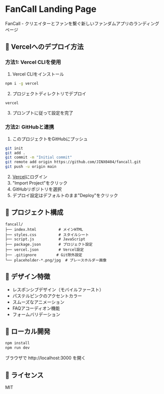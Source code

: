# FanCall Landing Page

FanCall - クリエイターとファンを繋ぐ新しいファンダムアプリのランディングページ

## 🚀 Vercelへのデプロイ方法

### 方法1: Vercel CLIを使用

1. Vercel CLIをインストール
```bash
npm i -g vercel
```

2. プロジェクトディレクトリでデプロイ
```bash
vercel
```

3. プロンプトに従って設定を完了

### 方法2: GitHubと連携

1. このプロジェクトをGitHubにプッシュ
```bash
git init
git add .
git commit -m "Initial commit"
git remote add origin https://github.com/JINX0404/fancall.git
git push -u origin main
```

2. [Vercel](https://vercel.com)にログイン
3. "Import Project"をクリック
4. GitHubリポジトリを選択
5. デプロイ設定はデフォルトのまま"Deploy"をクリック

## 📁 プロジェクト構成

```
fancall/
├── index.html          # メインHTML
├── styles.css          # スタイルシート
├── script.js           # JavaScript
├── package.json        # プロジェクト設定
├── vercel.json         # Vercel設定
├── .gitignore         # Git除外設定
└── placeholder-*.png/jpg  # プレースホルダー画像
```

## 🎨 デザイン特徴

- レスポンシブデザイン（モバイルファースト）
- パステルピンクのアクセントカラー
- スムーズなアニメーション
- FAQアコーディオン機能
- フォームバリデーション

## 🔧 ローカル開発

```bash
npm install
npm run dev
```

ブラウザで http://localhost:3000 を開く

## 📝 ライセンス

MIT